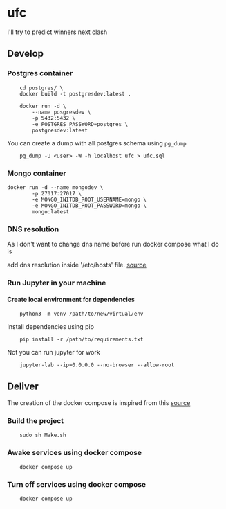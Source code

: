 # ufc

I'll try to predict winners next clash

## Develop

### Postgres container

```
    cd postgres/ \
    docker build -t postgresdev:latest .
```

```
    docker run -d \
        --name posgresdev \
        -p 5432:5432 \
        -e POSTGRES_PASSWORD=postgres \
        postgresdev:latest
```

You can create a dump with all postgres schema using `pg_dump`

```
    pg_dump -U <user> -W -h localhost ufc > ufc.sql
```

### Mongo container

```
docker run -d --name mongodev \
        -p 27017:27017 \
        -e MONGO_INITDB_ROOT_USERNAME=mongo \
        -e MONGO_INITDB_ROOT_PASSWORD=mongo \
        mongo:latest
```

### DNS resolution

As I don't want to change dns name before run docker compose what I do is

add dns resolution inside '/etc/hosts' file. [source](https://stackoverflow.com/questions/19652555/add-static-dns-entry)

### Run Jupyter in your machine

#### Create local environment for dependencies

```
    python3 -m venv /path/to/new/virtual/env
```

Install dependencies using pip

```
    pip install -r /path/to/requirements.txt
```

Not you can run jupyter for work

```
    jupyter-lab --ip=0.0.0.0 --no-browser --allow-root
```

## Deliver

The creation of the docker compose is inspired from this [source](https://towardsdatascience.com/dockerizing-jupyter-projects-39aad547484a) 

### Build the project

```
    sudo sh Make.sh
```

### Awake services using docker compose 

```
    docker compose up
```

### Turn off services using docker compose 

```
    docker compose up
```

